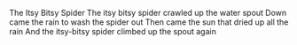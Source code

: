 The Itsy Bitsy Spider
The itsy bitsy spider crawled up the water spout
Down came the rain to wash the spider out
Then came the sun that dried up all the rain
And the itsy-bitsy spider climbed up the spout again
